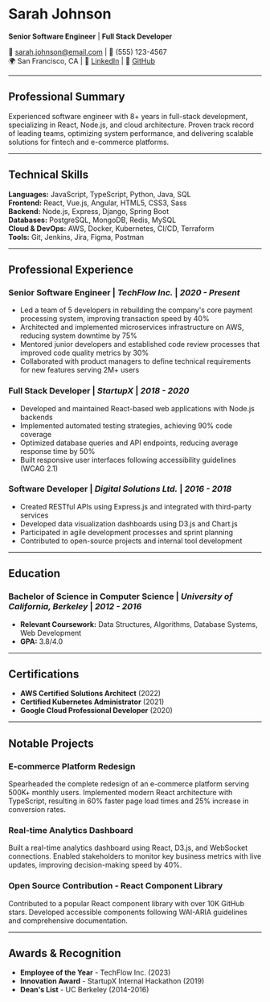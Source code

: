 # Sarah Johnson

**Senior Software Engineer** | **Full Stack Developer**

📧 sarah.johnson@email.com | 📱 (555) 123-4567  
🌍 San Francisco, CA | 💼 [LinkedIn](https://linkedin.com/in/sarahjohnson) | 🔗 [GitHub](https://github.com/sarahjohnson)

---

## Professional Summary

Experienced software engineer with 8+ years in full-stack development, specializing in React, Node.js, and cloud architecture. Proven track record of leading teams, optimizing system performance, and delivering scalable solutions for fintech and e-commerce platforms.

---

## Technical Skills

**Languages:** JavaScript, TypeScript, Python, Java, SQL  
**Frontend:** React, Vue.js, Angular, HTML5, CSS3, Sass  
**Backend:** Node.js, Express, Django, Spring Boot  
**Databases:** PostgreSQL, MongoDB, Redis, MySQL  
**Cloud & DevOps:** AWS, Docker, Kubernetes, CI/CD, Terraform  
**Tools:** Git, Jenkins, Jira, Figma, Postman

---

## Professional Experience

### **Senior Software Engineer** | *TechFlow Inc.* | *2020 - Present*

- Led a team of 5 developers in rebuilding the company's core payment processing system, improving transaction speed by 40%
- Architected and implemented microservices infrastructure on AWS, reducing system downtime by 75%
- Mentored junior developers and established code review processes that improved code quality metrics by 30%
- Collaborated with product managers to define technical requirements for new features serving 2M+ users

### **Full Stack Developer** | *StartupX* | *2018 - 2020*

- Developed and maintained React-based web applications with Node.js backends
- Implemented automated testing strategies, achieving 90% code coverage
- Optimized database queries and API endpoints, reducing average response time by 50%
- Built responsive user interfaces following accessibility guidelines (WCAG 2.1)

### **Software Developer** | *Digital Solutions Ltd.* | *2016 - 2018*

- Created RESTful APIs using Express.js and integrated with third-party services
- Developed data visualization dashboards using D3.js and Chart.js
- Participated in agile development processes and sprint planning
- Contributed to open-source projects and internal tool development

---

## Education

### **Bachelor of Science in Computer Science** | *University of California, Berkeley* | *2012 - 2016*

- **Relevant Coursework:** Data Structures, Algorithms, Database Systems, Web Development
- **GPA:** 3.8/4.0

---

## Certifications

- **AWS Certified Solutions Architect** (2022)
- **Certified Kubernetes Administrator** (2021)
- **Google Cloud Professional Developer** (2020)

---

## Notable Projects

### **E-commerce Platform Redesign**
Spearheaded the complete redesign of an e-commerce platform serving 500K+ monthly users. Implemented modern React architecture with TypeScript, resulting in 60% faster page load times and 25% increase in conversion rates.

### **Real-time Analytics Dashboard**
Built a real-time analytics dashboard using React, D3.js, and WebSocket connections. Enabled stakeholders to monitor key business metrics with live updates, improving decision-making speed by 40%.

### **Open Source Contribution - React Component Library**
Contributed to a popular React component library with over 10K GitHub stars. Developed accessible components following WAI-ARIA guidelines and comprehensive documentation.

---

## Awards & Recognition

- **Employee of the Year** - TechFlow Inc. (2023)
- **Innovation Award** - StartupX Internal Hackathon (2019)
- **Dean's List** - UC Berkeley (2014-2016)
